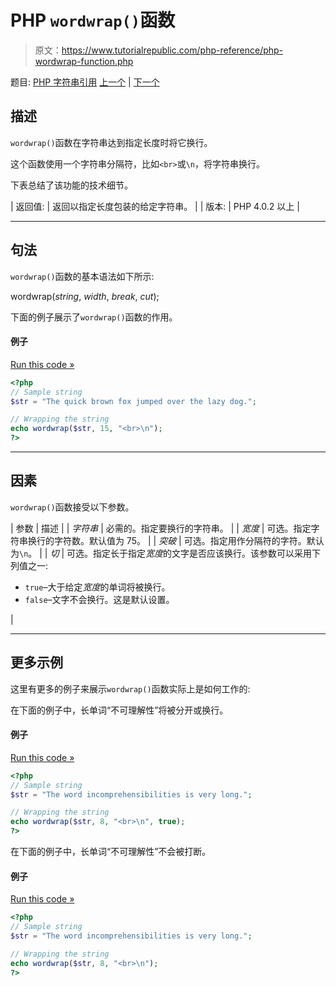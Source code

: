 # PHP `wordwrap()`函数

> 原文：<https://www.tutorialrepublic.com/php-reference/php-wordwrap-function.php>

题目: [PHP 字符串引用](php-string-functions.php) [上一个](php-vsprintf-function.php) | [下一个](javascript:void(0); "Disabled")

## 描述

`wordwrap()`函数在字符串达到指定长度时将它换行。

这个函数使用一个字符串分隔符，比如`<br>`或`\n`，将字符串换行。

下表总结了该功能的技术细节。

| 返回值: | 返回以指定长度包装的给定字符串。 |
| 版本: | PHP 4.0.2 以上 |

* * *

## 句法

`wordwrap()`函数的基本语法如下所示:

wordwrap(*string*, *width*, *break*, *cut*);

下面的例子展示了`wordwrap()`函数的作用。

#### 例子

[Run this code »](../codelab.php?topic=php&file=wrap-a-string-to-a-given-number-of-characters "Run this code to view the output")

```php
<?php
// Sample string
$str = "The quick brown fox jumped over the lazy dog.";

// Wrapping the string
echo wordwrap($str, 15, "<br>\n");
?>
```

* * *

## 因素

`wordwrap()`函数接受以下参数。

| 参数 | 描述 |
| *字符串* | 必需的。指定要换行的字符串。 |
| *宽度* | 可选。指定字符串换行的字符数。默认值为 75。 |
| *突破* | 可选。指定用作分隔符的字符。默认为`\n`。 |
| *切* | 可选。指定长于指定*宽度*的文字是否应该换行。该参数可以采用下列值之一:

*   `true`–大于给定*宽度*的单词将被换行。
*   `false`–文字不会换行。这是默认设置。

 |

* * *

## 更多示例

这里有更多的例子来展示`wordwrap()`函数实际上是如何工作的:

在下面的例子中，长单词“不可理解性”将被分开或换行。

#### 例子

[Run this code »](../codelab.php?topic=php&file=force-long-words-to-wrap "Run this code to view the output")

```php
<?php
// Sample string
$str = "The word incomprehensibilities is very long.";

// Wrapping the string
echo wordwrap($str, 8, "<br>\n", true);
?>
```

在下面的例子中，长单词“不可理解性”不会被打断。

#### 例子

[Run this code »](../codelab.php?topic=php&file=wrap-a-string-without-breaking-long-words "Run this code to view the output")

```php
<?php
// Sample string
$str = "The word incomprehensibilities is very long.";

// Wrapping the string
echo wordwrap($str, 8, "<br>\n");
?>
```